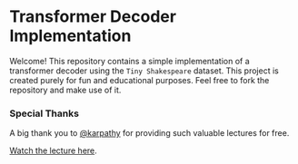# Transformer Decoder Implementation

Welcome! This repository contains a simple implementation of a transformer decoder using the `Tiny Shakespeare` dataset. This project is created purely for fun and educational purposes. Feel free to fork the repository and make use of it.

### Special Thanks

A big thank you to [@karpathy](https://github.com/karpathy) for providing such valuable lectures for free.

[Watch the lecture here](https://youtu.be/kCc8FmEb1nY?si=T0nrbCbCLP3ntmxb).
